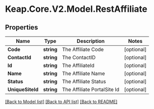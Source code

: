 # Keap.Core.V2.Model.RestAffiliate

## Properties

Name | Type | Description | Notes
------------ | ------------- | ------------- | -------------
**Code** | **string** | The Affiliate Code | [optional] 
**ContactId** | **string** | The ContactID | [optional] 
**Id** | **string** | The AffiliateId | [optional] 
**Name** | **string** | The Affiliate Name | [optional] 
**Status** | **string** | The Affiliate Status | [optional] 
**UniqueSiteId** | **string** | The Affiliate PortalSite Id | [optional] 

[[Back to Model list]](../README.md#documentation-for-models) [[Back to API list]](../README.md#documentation-for-api-endpoints) [[Back to README]](../README.md)


